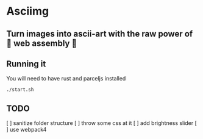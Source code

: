 # Asciimg

Turn images into ascii-art with the raw power of :punch: **web assembly** :punch:
---

## Running it
You will need to have rust and parceljs installed

    ./start.sh

## TODO
[ ] sanitize folder structure
[ ] throw some css at it
[ ] add brightness slider
[ ] use webpack4
